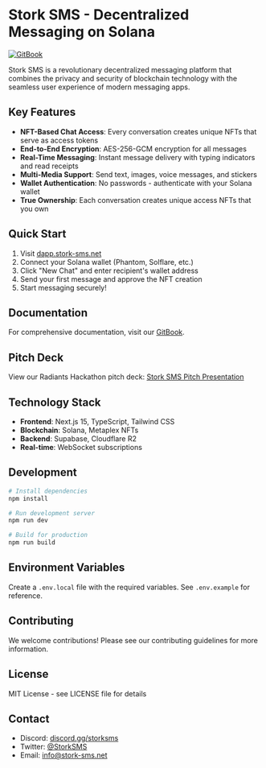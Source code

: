 # Stork SMS - Decentralized Messaging on Solana

[![GitBook](https://img.shields.io/static/v1?message=Documented%20on%20GitBook&logo=gitbook&logoColor=ffffff&label=%20&labelColor=5c5c5c&color=3F89A1)](https://www.gitbook.com/preview?utm_source=gitbook_readme_badge&utm_medium=organic&utm_campaign=preview_documentation&utm_content=link)

Stork SMS is a revolutionary decentralized messaging platform that combines the privacy and security of blockchain technology with the seamless user experience of modern messaging apps.

## Key Features

- **NFT-Based Chat Access**: Every conversation creates unique NFTs that serve as access tokens
- **End-to-End Encryption**: AES-256-GCM encryption for all messages
- **Real-Time Messaging**: Instant message delivery with typing indicators and read receipts
- **Multi-Media Support**: Send text, images, voice messages, and stickers
- **Wallet Authentication**: No passwords - authenticate with your Solana wallet
- **True Ownership**: Each conversation creates unique access NFTs that you own

## Quick Start

1. Visit [dapp.stork-sms.net](https://dapp.stork-sms.net)
2. Connect your Solana wallet (Phantom, Solflare, etc.)
3. Click "New Chat" and enter recipient's wallet address
4. Send your first message and approve the NFT creation
5. Start messaging securely!

## Documentation

For comprehensive documentation, visit our [GitBook](https://www.gitbook.com/preview).

## Pitch Deck

View our Radiants Hackathon pitch deck: [Stork SMS Pitch Presentation](https://www.figma.com/proto/Mk7qspvEozyspinHUzVLaA/Stork-Live?node-id=0-1&t=L8dXrzuapof5z7N0-1&scaling=scale-down-width)

## Technology Stack

- **Frontend**: Next.js 15, TypeScript, Tailwind CSS
- **Blockchain**: Solana, Metaplex NFTs
- **Backend**: Supabase, Cloudflare R2
- **Real-time**: WebSocket subscriptions

## Development

```bash
# Install dependencies
npm install

# Run development server
npm run dev

# Build for production
npm run build
```

## Environment Variables

Create a `.env.local` file with the required variables. See `.env.example` for reference.

## Contributing

We welcome contributions! Please see our contributing guidelines for more information.

## License

MIT License - see LICENSE file for details

## Contact

- Discord: [discord.gg/storksms](https://discord.gg/storksms)
- Twitter: [@StorkSMS](https://twitter.com/storksms)
- Email: info@stork-sms.net
